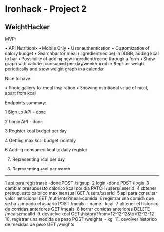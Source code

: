 # Ironhack - Project 2 
## WeightHacker

MVP:

•	API Nutritionix
•	Mobile Only
•	User authentication
•	Customization of calory budget
•   Searchbar for meal (ingredient/recipe) in DDBB, adding kcal to bar
•   Possibility of adding new ingredient/recipe through a form
•   Show graph with calories consumed per day/week/month
•	Register weight periodically and show weight graph in a calendar


Nice to have:

•   Photo gallery for meal inspiration
•   Showing nutritional value of meal, apart from kcal



Endpoints summary:

1 Sign up API - done

2 Login API - done

3 Register kcal budget per day

4 Getting max kcal budget monthly

<!-- 5 API for checking nutritional value -->

6 Adding consumed kcal to daily register

7. Representing kcal per day

8. Representing kcal per month





***
1 api para registrarse 
-done POST /signup  2 login -done POST /login  3 cambiar presupuesto calorico kcal por dia PATCH /users/:userId  4 obtener presupuesto calorico max mensual GET /users/:userId  5 api para consultar valor nutricional GET /nutrients?meal=comida  6 registrar una comida que se ha zampado el usuario POST /meals  - name - kcal  7 obtener el historico de comidas anteriores GET /meals  8 borrar comidas anteriores DELETE /meals/:mealId  9. devuelve kcal GET /history?from=12-12-12&to=12-12-12  10. registrar una medida de peso POST /weights  - kg  11. devolver historico de medidas de peso GET /weights